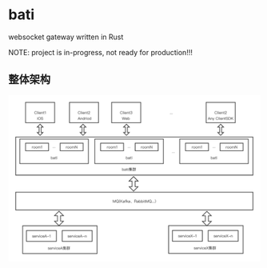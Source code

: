 # bati 

websocket gateway written in Rust

NOTE: project is in-progress, not ready for production!!!

## 整体架构
![avatar](https://github.com/batigo/resource/blob/master/bati-arch.png)
